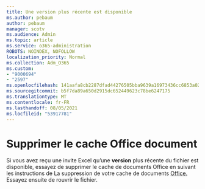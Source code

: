 ```yaml
---
title: Une version plus récente est disponible
ms.author: pebaum
author: pebaum
manager: scotv
ms.audience: Admin
ms.topic: article
ms.service: o365-administration
ROBOTS: NOINDEX, NOFOLLOW
localization_priority: Normal
ms.collection: Adm_O365
ms.custom:
- "9000694"
- "2597"
ms.openlocfilehash: 141aafa8cb2287dfad44276505bba9639a16973436cc6853a026f9cc5ee44863
ms.sourcegitcommit: b5f7da89a650d2915dc652449623c78be6247175
ms.translationtype: MT
ms.contentlocale: fr-FR
ms.lasthandoff: 08/05/2021
ms.locfileid: "53917781"
---
```

# <a name="delete-the-office-document-cache"></a>Supprimer le cache Office document

Si vous avez reçu une invite Excel qu’une **version** plus récente du fichier est disponible, essayez de supprimer le cache de documents Office en suivant les instructions de La suppression de votre cache de documents [Office.](https://support.office.com/article/b1d3765e-d71b-4bb8-99ca-acd22c42995d) Essayez ensuite de rouvrir le fichier.
